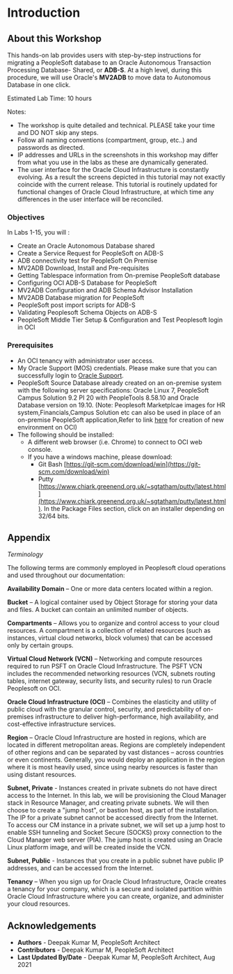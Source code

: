# Introduction

## About this Workshop

This hands-on lab provides users with step-by-step instructions for migrating a PeopleSoft database to an Oracle Autonomous Transaction Processing Database- Shared, or **ADB-S**. At a high level, during this procedure, we will use Oracle's **MV2ADB** to move data to Autonomous Database in one click. 



Estimated Lab Time: 10 hours

Notes:
- The workshop is quite detailed and technical. PLEASE take your time and DO NOT skip any steps.
- Follow all naming conventions (compartment, group, etc..) and passwords as directed.   
- IP addresses and URLs in the screenshots in this workshop may differ from what you use in the labs as these are dynamically generated.
- The user interface for the Oracle Cloud Infrastructure is constantly evolving. As a result the screens depicted in this tutorial may not exactly coincide with the current release. This tutorial is routinely updated for functional changes of Oracle Cloud Infrastructure, at which time any differences in the user interface will be reconciled.




### Objectives

In Labs 1-15, you will :
* Create an Oracle Autonomous Database shared 
* Create a Service Request for PeopleSoft on ADB-S
* ADB connectivity test for PeopleSoft On Premise
* MV2ADB Download, Install and Pre-requisites
* Getting Tablespace information from On-premise PeopleSoft database
* Configuring  OCI ADB-S Database for PeopleSoft
* MV2ADB Configuration and ADB Schema Advisor Installation
* MV2ADB Database migration for PeopleSoft
* PeopleSoft post import scripts for ADB-S
* Validating Peoplesoft Schema Objects on ADB-S
* PeopleSoft Middle Tier Setup & Configuration and Test Peoplesoft login in OCI


### Prerequisites
* An OCI tenancy with administrator user access. 
* My Oracle Support (MOS) credentials. Please make sure that you can successfully login to [Oracle Support](https://support.oracle.com). 
* PeopleSoft Source Database already created on an on-premise system with the following server specifications: Oracle Linux 7, PeopleSoft Campus Solution 9.2 PI 20 with PeopleTools 8.58.10 and Oracle Database version on 19.10. (Note: Peoplesoft Marketplcae images for HR system,Financials,Campus Solution etc can also be used in place of an on-premise PeopleSoft application,Refer to link [here](https://docs.oracle.com/en/applications/peoplesoft/peoplesoft-common/tutorial-deploy-demo-image/index.html#before_you_begin) for creation of new environment on OCI) 
* The following should be installed:
    * A different web browser (i.e. Chrome) to connect to OCI web console. 
    * If you have a windows machine, please download:
        * Git Bash [https://git-scm.com/download/win](https://git-scm.com/download/win)
        * Putty [https://www.chiark.greenend.org.uk/~sgtatham/putty/latest.html](https://www.chiark.greenend.org.uk/~sgtatham/putty/latest.html). In the Package Files section, click on an installer depending on 32/64 bits.


## Appendix

*Terminology*

The following terms are commonly employed in Peoplesoft cloud operations and used throughout our documentation:

**Availability Domain** – One or more data centers located within a region.

**Bucket** – A logical container used by Object Storage for storing your data and files. A bucket can contain an unlimited number of objects.

**Compartments** – Allows you to organize and control access to your cloud resources. A compartment is a collection of related resources (such as instances, virtual cloud networks, block volumes) that can be accessed only by certain groups.

**Virtual Cloud Network (VCN)** – Networking and compute resources required to run PSFT on Oracle Cloud Infrastructure. The PSFT VCN includes the recommended networking resources (VCN, subnets routing tables, internet gateway, security lists, and security rules) to run Oracle Peoplesoft on OCI.

**Oracle Cloud Infrastructure (OCI)** – Combines the elasticity and utility of public cloud with the granular control, security, and predictability of on-premises infrastructure to deliver high-performance, high availability, and cost-effective infrastructure services.

**Region** – Oracle Cloud Infrastructure are hosted in regions, which are located in different metropolitan areas. Regions are completely independent of other regions and can be separated by vast distances – across countries or even continents. Generally, you would deploy an application in the region where it is most heavily used, since using nearby resources is faster than using distant resources.

**Subnet, Private** - Instances created in private subnets do not have direct access to the Internet. In this lab, we will be provisioning the Cloud Manager stack in Resource Manager, and creating private subnets. We will then choose to create a "jump host", or bastion host, as part of the installation. The IP for a private subnet cannot be accessed directly from the Internet. To access our CM instance in a private subnet, we will set up a jump host to enable SSH tunneling and Socket Secure (SOCKS) proxy connection to the Cloud Manager web server (PIA). The jump host is created using an Oracle Linux platform image, and will be created inside the VCN.

**Subnet, Public** - Instances that you create in a public subnet have public IP addresses, and can be accessed from the Internet.

**Tenancy** – When you sign up for Oracle Cloud Infrastructure, Oracle creates a tenancy for your company, which is a secure and isolated partition within Oracle Cloud Infrastructure where you can create, organize, and administer your cloud resources.



## Acknowledgements
* **Authors** - Deepak Kumar M, PeopleSoft Architect
* **Contributors** - Deepak Kumar M, PeopleSoft Architect
* **Last Updated By/Date** - Deepak Kumar M, PeopleSoft Architect, Aug 2021

